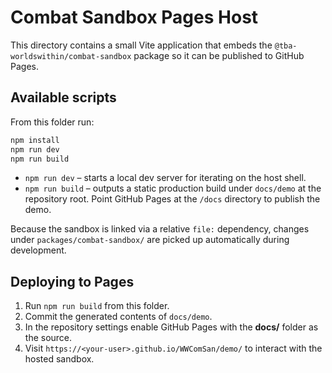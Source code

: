 # Combat Sandbox Pages Host

This directory contains a small Vite application that embeds the `@tba-worldswithin/combat-sandbox` package so it can be published to GitHub Pages.

## Available scripts

From this folder run:

```bash
npm install
npm run dev
npm run build
```

* `npm run dev` – starts a local dev server for iterating on the host shell.
* `npm run build` – outputs a static production build under `docs/demo` at the repository root. Point GitHub Pages at the `/docs` directory to publish the demo.

Because the sandbox is linked via a relative `file:` dependency, changes under `packages/combat-sandbox/` are picked up automatically during development.

## Deploying to Pages

1. Run `npm run build` from this folder.
2. Commit the generated contents of `docs/demo`.
3. In the repository settings enable GitHub Pages with the **docs/** folder as the source.
4. Visit `https://<your-user>.github.io/WWComSan/demo/` to interact with the hosted sandbox.
